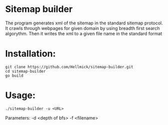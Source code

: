 # Sitemap builder
The program generates xml of the sitemap in the standard sitemap protocol.
  It crawls through webpages for given domain by using breadth first search algorythm.
  Then it writes the xml to a given file name in the standard format
# Installation:
    git clone https://github.com/Hellmick/sitemap-builder.git
    cd sitemap-builder
    go build
# Usage:
    ./sitemap-builder -u <URL> 
Parameters:
  -d \<depth of bfs> 
  -f \<filename>
   

